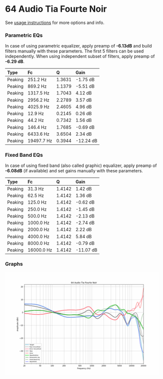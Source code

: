 # 64 Audio Tia Fourte Noir
See [usage instructions](https://github.com/jaakkopasanen/AutoEq#usage) for more options and info.

### Parametric EQs
In case of using parametric equalizer, apply preamp of **-6.13dB** and build filters manually
with these parameters. The first 5 filters can be used independently.
When using independent subset of filters, apply preamp of **-6.29 dB**.

| Type    | Fc         |      Q | Gain      |
|:--------|:-----------|:-------|:----------|
| Peaking | 251.2 Hz   | 1.3631 | -1.75 dB  |
| Peaking | 869.2 Hz   | 1.1379 | -5.51 dB  |
| Peaking | 1317.5 Hz  | 1.7043 | 4.12 dB   |
| Peaking | 2956.2 Hz  | 2.2789 | 3.57 dB   |
| Peaking | 4025.9 Hz  | 2.4605 | 4.96 dB   |
| Peaking | 12.9 Hz    | 0.2145 | 0.26 dB   |
| Peaking | 44.2 Hz    | 0.7342 | 1.56 dB   |
| Peaking | 146.4 Hz   | 1.7685 | -0.69 dB  |
| Peaking | 6433.6 Hz  | 3.6504 | 2.34 dB   |
| Peaking | 19497.7 Hz | 0.3944 | -12.24 dB |

### Fixed Band EQs
In case of using fixed band (also called graphic) equalizer, apply preamp of **-6.08dB**
(if available) and set gains manually with these parameters.

| Type    | Fc         |      Q | Gain      |
|:--------|:-----------|:-------|:----------|
| Peaking | 31.3 Hz    | 1.4142 | 1.42 dB   |
| Peaking | 62.5 Hz    | 1.4142 | 1.36 dB   |
| Peaking | 125.0 Hz   | 1.4142 | -0.62 dB  |
| Peaking | 250.0 Hz   | 1.4142 | -1.45 dB  |
| Peaking | 500.0 Hz   | 1.4142 | -2.13 dB  |
| Peaking | 1000.0 Hz  | 1.4142 | -2.74 dB  |
| Peaking | 2000.0 Hz  | 1.4142 | 2.22 dB   |
| Peaking | 4000.0 Hz  | 1.4142 | 5.84 dB   |
| Peaking | 8000.0 Hz  | 1.4142 | -0.79 dB  |
| Peaking | 16000.0 Hz | 1.4142 | -11.07 dB |

### Graphs
![](./64%20Audio%20Tia%20Fourte%20Noir.png)